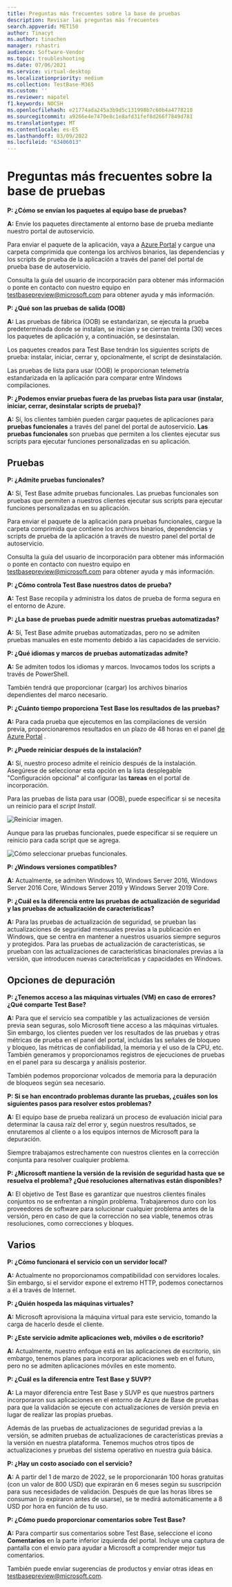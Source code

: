 ```yaml
---
title: Preguntas más frecuentes sobre la base de pruebas
description: Revisar las preguntas más frecuentes
search.appverid: MET150
author: Tinacyt
ms.author: tinachen
manager: rshastri
audience: Software-Vendor
ms.topic: troubleshooting
ms.date: 07/06/2021
ms.service: virtual-desktop
ms.localizationpriority: medium
ms.collection: TestBase-M365
ms.custom: ''
ms.reviewer: mapatel
f1.keywords: NOCSH
ms.openlocfilehash: e21774ada245a3b9d5c131998b7c60b4a4778210
ms.sourcegitcommit: a9266e4e7470e8c1e8afd31fef8d266f7849d781
ms.translationtype: MT
ms.contentlocale: es-ES
ms.lasthandoff: 03/09/2022
ms.locfileid: "63406013"
---
```

# <a name="test-base-faq"></a>Preguntas más frecuentes sobre la base de pruebas

**P: ¿Cómo se envían los paquetes al equipo base de pruebas?**

**A:** Envíe los paquetes directamente al entorno base de prueba mediante nuestro portal de autoservicio.

Para enviar el paquete de la aplicación, vaya a [Azure Portal](https://www.aka.ms/testbaseportal "Página principal de base de prueba") y cargue una carpeta comprimida que contenga los archivos binarios, las dependencias y los scripts de prueba de la aplicación a través del panel del portal de prueba base de autoservicio. 

Consulta la guía del usuario de incorporación para obtener más información o ponte en contacto con nuestro equipo en <testbasepreview@microsoft.com> para obtener ayuda y más información.

**P: ¿Qué son las pruebas de salida (OOB)**

**A:** Las pruebas de fábrica (OOB) se estandarizan, se ejecuta la prueba predeterminada donde se instalan, se inician y se cierran treinta (30) veces los paquetes de aplicación y, a continuación, se desinstalan. 

Los paquetes creados para Test Base tendrán los siguientes scripts de prueba: instalar, iniciar, cerrar y, opcionalmente, el script de desinstalación. 

Las pruebas de lista para usar (OOB) le proporcionan telemetría estandarizada en la aplicación para comparar entre Windows compilaciones.

**P: ¿Podemos enviar pruebas fuera de las pruebas lista para usar (instalar, iniciar, cerrar, desinstalar scripts de prueba)?**

**A:** Sí, los clientes también pueden cargar paquetes de aplicaciones para **pruebas funcionales** a través del panel del portal de autoservicio.
**Las pruebas funcionales** son pruebas que permiten a los clientes ejecutar sus scripts para ejecutar funciones personalizadas en su aplicación.


## <a name="testing"></a>Pruebas

**P: ¿Admite pruebas funcionales?**

**A:** Sí, Test Base admite pruebas funcionales. Las pruebas funcionales son pruebas que permiten a nuestros clientes ejecutar sus scripts para ejecutar funciones personalizadas en su aplicación. 

Para enviar el paquete de la aplicación para pruebas funcionales, cargue la carpeta comprimida que contiene los archivos binarios, dependencias y scripts de prueba de la aplicación a través de nuestro panel del portal de autoservicio. 

Consulta la guía del usuario de incorporación para obtener más información o ponte en contacto con nuestro equipo en <testbasepreview@microsoft.com> para obtener ayuda y más información.

**P: ¿Cómo controla Test Base nuestros datos de prueba?**

**A:** Test Base recopila y administra los datos de prueba de forma segura en el entorno de Azure. 

**P: ¿La base de pruebas puede admitir nuestras pruebas automatizadas?**

**A:** Sí, Test Base admite pruebas automatizadas, pero no se admiten pruebas manuales en este momento debido a las capacidades de servicio.

**P: ¿Qué idiomas y marcos de pruebas automatizadas admite?**

**A:** Se admiten todos los idiomas y marcos. Invocamos todos los scripts a través de PowerShell. 

También tendrá que proporcionar (cargar) los archivos binarios dependientes del marco necesario.

**P: ¿Cuánto tiempo proporciona Test Base los resultados de las pruebas?**

**A:** Para cada prueba que ejecutemos en las compilaciones de versión previa, proporcionaremos resultados en un plazo de 48 horas en el panel [de Azure Portal](https://www.aka.ms/testbaseportal "Página principal de base de prueba") .

**P: ¿Puede reiniciar después de la instalación?**

**A:** Sí, nuestro proceso admite el reinicio después de la instalación. Asegúrese de seleccionar esta opción en la lista desplegable "Configuración opcional" al configurar las **tareas** en el portal de incorporación.

Para las pruebas de lista para usar (OOB), puede especificar si se necesita un reinicio para el _script Install._

![Reiniciar imagen.](Media/reboot.png)

Aunque para las pruebas funcionales, puede especificar si se requiere un reinicio para cada script que se agrega.

![Cómo seleccionar pruebas funcionales.](Media/functionalreboot.png)

**P: ¿Windows versiones compatibles?**

**A:** Actualmente, se admiten Windows 10, Windows Server 2016, Windows Server 2016 Core, Windows Server 2019 y Windows Server 2019 Core.

**P: ¿Cuál es la diferencia entre las pruebas de actualización de seguridad y las pruebas de actualización de características?**

**A:** Para las pruebas de actualización de seguridad, **<ins></ins>** se prueban las actualizaciones de seguridad mensuales previas a la publicación en Windows, que se centra en mantener a nuestros usuarios siempre seguros y protegidos. Para las pruebas de actualización de características, se **<ins></ins>** prueban con las actualizaciones de características binacionales previas a la versión, que introducen nuevas características y capacidades en Windows.

## <a name="debugging-options"></a>Opciones de depuración

**P: ¿Tenemos acceso a las máquinas virtuales (VM) en caso de errores? ¿Qué comparte Test Base?**

**A:** Para que el servicio sea compatible y las actualizaciones de versión previa sean seguras, solo Microsoft tiene acceso a las máquinas virtuales. Sin embargo, los clientes pueden ver los resultados de las pruebas y otras métricas de prueba en el panel del portal, incluidas las señales de bloqueo y bloqueo, las métricas de confiabilidad, la memoria y el uso de la CPU, etc. También generamos y proporcionamos registros de ejecuciones de pruebas en el panel para su descarga y análisis posterior. 

También podemos proporcionar volcados de memoria para la depuración de bloqueos según sea necesario.

**P: Si se han encontrado problemas durante las pruebas, ¿cuáles son los siguientes pasos para resolver estos problemas?**

**A:** El equipo base de prueba realizará un proceso de evaluación inicial para determinar la causa raíz del error y, según nuestros resultados, se enrutaremos al cliente o a los equipos internos de Microsoft para la depuración. 

Siempre trabajamos estrechamente con nuestros clientes en la corrección conjunta para resolver cualquier problema. 

**P: ¿Microsoft mantiene la versión de la revisión de seguridad hasta que se resuelva el problema? ¿Qué resoluciones alternativas están disponibles?**

**A:** El objetivo de Test Base es garantizar que nuestros clientes finales conjuntos no se enfrentan a ningún problema. Trabajaremos duro con los proveedores de software para solucionar cualquier problema antes de la versión, pero en caso de que la corrección no sea viable, tenemos otras resoluciones, como correcciones y bloques.

## <a name="miscellaneous"></a>Varios

**P: ¿Cómo funcionará el servicio con un servidor local?**

**A:** Actualmente no proporcionamos compatibilidad con servidores locales. Sin embargo, si el servidor expone el extremo HTTP, podemos conectarnos a él a través de Internet.

**P: ¿Quién hospeda las máquinas virtuales?**

**A:** Microsoft aprovisiona la máquina virtual para este servicio, tomando la carga de hacerlo desde el cliente.

**P: ¿Este servicio admite aplicaciones web, móviles o de escritorio?**

**A:** Actualmente, nuestro enfoque está en las aplicaciones de escritorio, sin embargo, tenemos planes para incorporar aplicaciones web en el futuro, pero no se admiten aplicaciones móviles en este momento.

**P: ¿Cuál es la diferencia entre Test Base y SUVP?**

**A:** La mayor diferencia entre Test Base y SUVP es que nuestros partners incorporaron sus aplicaciones en el entorno de Azure de Base de pruebas para que la validación se ejecute con actualizaciones de versión previa en lugar de realizar las propias pruebas. 

Además de las pruebas de actualizaciones de seguridad previas a la versión, se admiten pruebas de actualizaciones de características previas a la versión en nuestra plataforma. Tenemos muchos otros tipos de actualizaciones y pruebas del sistema operativo en nuestra guía básica.

**P: ¿Hay un costo asociado con el servicio?**

**A:** A partir del 1 de marzo de 2022, se le proporcionarán 100 horas gratuitas (con un valor de 800 USD) que expirarán en 6 meses según su suscripción para sus necesidades de validación. Después de que las horas libres se consuman (o expiraron antes de usarse), se te medirá automáticamente a 8 USD por hora en función de tu uso.   

**P: ¿Cómo puedo proporcionar comentarios sobre Test Base?**

**A:** Para compartir sus comentarios sobre Test Base, seleccione el icono **Comentarios** en la parte inferior izquierda del portal. Incluye una captura de pantalla con el envío para ayudar a Microsoft a comprender mejor tus comentarios. 

También puede enviar sugerencias de productos y enviar otras ideas en <testbasepreview@microsoft.com>.
